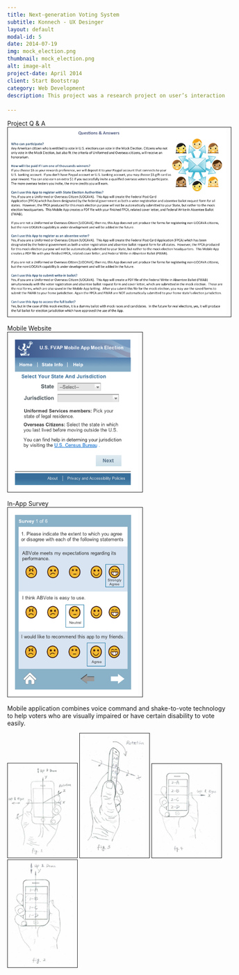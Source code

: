 ```yaml
---
title: Next-generation Voting System
subtitle: Konnech - UX Desinger
layout: default
modal-id: 5
date: 2014-07-19
img: mock_election.png
thumbnail: mock_election.png
alt: image-alt
project-date: April 2014
client: Start Bootstrap
category: Web Development
description: This project was a research project on user’s interaction with new voting system. In order to improve the absentee voting experience for Uniformed and Overseas Citizens, City of Detroit funded this project. I played a role as a UX designer, I designed website and mobile application for research. I also worked with coworkers to conduct online survey and interview participants.

---
```

Project Q & A  
<img src="img/portfolio/MockElection/questions_answer2.png" width="800px" border="1px" style="PADDING-RIGHT: 10px">  

Mobile Website  
<img src="img/portfolio/MockElection/Abvote_PhoneWeb_uocava-state___jurisdiction.png" width="300px" border="1px" style="PADDING-RIGHT: 10px"> 

In-App Survey  
<img src="img/portfolio/MockElection/Abvote_survey.png" width="300px" border="1px" style="PADDING-RIGHT: 10px"> 

Mobile application combines voice command and shake-to-vote technology to help voters who are visually impaired or have certain disability to vote easily.

<img src="img/portfolio/MockElection/Abvote-hand.png" width="150px" border="1px" style="PADDING-RIGHT: 10px"> 
<img src="img/portfolio/MockElection/Abvote-hand2.png" width="150px" border="1px" style="PADDING-RIGHT: 10px"> 
<img src="img/portfolio/MockElection/Abvote-hand4.png" width="150px" border="1px" style="PADDING-RIGHT: 10px"> 
<img src="img/portfolio/MockElection/Abvote-hand5.png" width="150px" border="1px" style="PADDING-RIGHT: 10px"> 